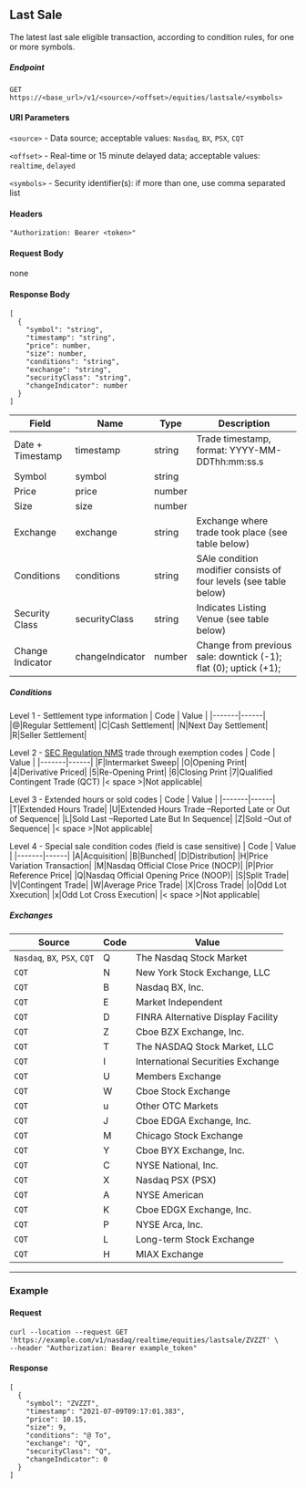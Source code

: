 ## Last Sale

The latest last sale eligible transaction, according to condition rules, for one or more symbols.

##### Endpoint

`GET` `https://<base_url>/v1/<source>/<offset>/equities/lastsale/<symbols>`

#### URI Parameters

`<source>` - Data source; acceptable values: `Nasdaq`, `BX`, `PSX`, `CQT`

`<offset>` - Real-time or 15 minute delayed data; acceptable values: `realtime`, `delayed`

`<symbols>` - Security identifier(s): if more than one, use comma separated list

#### Headers

`"Authorization: Bearer <token>"`

#### Request Body

none

#### Response Body

```
[
  {
    "symbol": "string",
    "timestamp": "string",
    "price": number,
    "size": number,
    "conditions": "string",
    "exchange": "string",
    "securityClass": "string",
    "changeIndicator": number
  }
]
```

| Field | Name | Type | Description |
|-------|------|------|-------------|
| Date + Timestamp | timestamp  | string  | Trade timestamp, format: YYYY-MM-DDThh:mm:ss.s |
| Symbol| symbol| string  ||
| Price| price| number  ||
| Size| size| number ||
| Exchange| exchange| string  | Exchange where trade took place (see table below)|
| Conditions| conditions | string  | SAle condition modifier consists of four levels  (see table below)|
| Security Class| securityClass| string  |Indicates Listing Venue (see table below)|
| Change Indicator| changeIndicator| number  | Change from previous sale: downtick (-1); flat (0); uptick (+1); |

##### Conditions

Level 1 - Settlement type information
| Code | Value |
|-------|------|
|@|Regular Settlement|
|C|Cash Settlement|
|N|Next Day Settlement|
|R|Seller Settlement|

Level 2 - [SEC Regulation NMS](http://www.nasdaqtrader.com/Trader.aspx?id=RegNMS) trade through exemption codes
| Code | Value |
|-------|------|
|F|Intermarket Sweep|
|O|Opening Print|
|4|Derivative Priced|
|5|Re-Opening Print|
|6|Closing Print
|7|Qualified Contingent Trade (QCT)
|< space >|Not applicable|

Level 3 - Extended hours or sold codes
| Code | Value |
|-------|------|
|T|Extended Hours Trade|
|U|Extended Hours Trade –Reported Late or Out of Sequence|
|L|Sold Last –Reported Late But In Sequence|
|Z|Sold –Out of Sequence|
|< space >|Not applicable|

Level 4 - Special sale condition codes (field is case sensitive)
| Code | Value |
|-------|------|
|A|Acquisition|
|B|Bunched|
|D|Distribution|
|H|Price Variation Transaction|
|M|Nasdaq Official Close Price (NOCP)|
|P|Prior Reference Price|
|Q|Nasdaq Official Opening Price (NOOP)|
|S|Split Trade|
|V|Contingent Trade|
|W|Average Price Trade|
|X|Cross Trade|
|o|Odd Lot Xxecution|
|x|Odd Lot Cross Execution|
|< space >|Not applicable|

##### Exchanges

| Source | Code | Value |
|-------|-------|------|
|`Nasdaq`, `BX`, `PSX`, `CQT`|Q |The Nasdaq Stock Market |
|`CQT`|N |New York Stock Exchange, LLC |
|`CQT`|B |Nasdaq BX, Inc.|
|`CQT`|E |Market Independent |
|`CQT`|D |FINRA Alternative Display Facility |
|`CQT`|Z |Cboe BZX Exchange, Inc. |
|`CQT`|T |The NASDAQ Stock Market, LLC |
|`CQT`|I |International Securities Exchange 
|`CQT`|U |Members Exchange |
|`CQT`|W |Cboe Stock Exchange |
|`CQT`|u |Other OTC Markets |
|`CQT`|J |Cboe EDGA Exchange, Inc. |
|`CQT`|M |Chicago Stock Exchange |
|`CQT`|Y |Cboe BYX Exchange, Inc. |
|`CQT`|C |NYSE National, Inc. |
|`CQT`|X |Nasdaq PSX (PSX) |
|`CQT`|A |NYSE American |
|`CQT`|K |Cboe EDGX Exchange, Inc. |
|`CQT`|P |NYSE Arca, Inc. |
|`CQT`|L |Long-term Stock Exchange |
|`CQT`|H |MIAX Exchange |

---


### Example

#### Request

```
curl --location --request GET 'https://example.com/v1/nasdaq/realtime/equities/lastsale/ZVZZT' \
--header "Authorization: Bearer example_token"
```

#### Response

```
[
  {
    "symbol": "ZVZZT",
    "timestamp": "2021-07-09T09:17:01.383",
    "price": 10.15,
    "size": 9,
    "conditions": "@ To",
    "exchange": "Q",
    "securityClass": "Q",
    "changeIndicator": 0
  }
]
```
